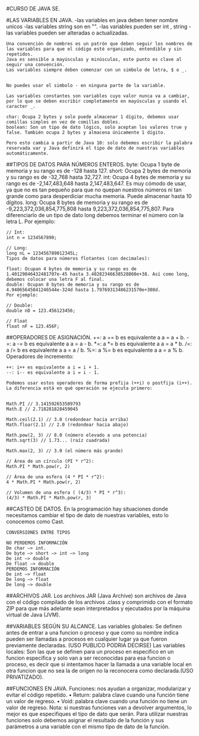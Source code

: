 #CURSO DE JAVA SE.


#LAS VARIABLES EN JAVA.
    -las variables en java deben tener nombre unicos
    -las variables string son en "".
    -las variables pueden ser int , string
    -las variables pueden ser alteradas o actualizadas.

    Una convención de nombres es un patrón que deben seguir los nombres de las variables para que el código esté organizado, entendible y sin repetidos.
    Java es sensible a mayúsculas y minúsculas, este punto es clave al seguir una convención.
    Las variables siempre deben comenzar con un simbolo de letra, $ o _.


    No puedes usar el simbolo - en ninguna parte de la variable.

    Las variables constantes son variables cuyo valor nunca va a cambiar, por lo que se deben escribir completamente en mayúsculas y usando el caracter _.

    char: Ocupa 2 bytes y solo puede almacenar 1 dígito, debemos usar comillas simples en vez de comillas dobles.
    boolean: Son un tipo de dato lógico, solo aceptan los valores true y false. También ocupa 2 bytes y almacena únicamente 1 dígito.

    Pero esto cambia a partir de Java 10: solo debemos escribir la palabra reservada var y Java definirá el tipo de dato de nuestras variables automáticamente.

##TIPOS DE DATOS PARA NÚMEROS ENTEROS.
    byte: Ocupa 1 byte de memoria y su rango es de -128 hasta 127.
    short: Ocupa 2 bytes de memoria y su rango es de -32,768 hasta 32,727.
    int: Ocupa 4 bytes de memoria y su rango es de -2,147,483,648 hasta 2,147,483,647. 
    Es muy cómodo de usar, ya que no es tan pequeño para que no quepan nuestros números ni tan grande como para desperdiciar mucha memoria. 
    Puede almacenar hasta 10 dígitos.
    long: Ocupa 8 bytes de memoria y su rango es de -9,223,372,036,854,775,808 hasta 9,223,372,036,854,775,807. Para diferenciarlo de un tipo 
    de dato long debemos terminar el número con la letra L.
    Por ejemplo:

    // Int:
    int n = 1234567890;

    // Long:
    long nL = 123456789012345L;
    Tipos de datos para números flotantes (con decimales):

    float: Ocupan 4 bytes de memoria y su rango es de 1.40129846432481707e-45 hasta 3.40282346638528860e+38. Así como long, debemos colocar una letra F al final.
    double: Ocupan 8 bytes de memoria y su rango es de 4.94065645841246544e-324d hasta 1.79769313486231570e+308d.
    Por ejemplo:

    // Double:
    double nD = 123.456123456;

    // Float
    float nF = 123.456F;


##OPERADORES DE ASIGNACIÓN.
    +=: a += b es equivalente a a = a + b.
    -=: a -= b es equivalente a a = a - b.
    *=: a *= b es equivalente a a = a * b.
    /=: a /= b es equivalente a a = a / b.
    %=: a %= b es equivalente a a = a % b.
    Operadores de incremento:

    ++: i++ es equivalente a i = i + 1.
    --: i-- es equivalente a i = i - 1.
    
    Podemos usar estos operadores de forma prefija (++i) o postfija (i++). La diferencia está en qué operación se ejecuta primero:


    Math.PI // 3.141592653589793
    Math.E // 2.718281828459045

    Math.ceil(2.1) // 3.0 (redondear hacia arriba)
    Math.floar(2.1) // 2.0 (redondear hacia abajo)

    Math.pow(2, 3) // 8.0 (número elevado a una potencia)
    Math.sqrt(3) // 1.73... (raíz cuadrada)

    Math.max(2, 3) // 3.0 (el número más grande)

    // Área de un círculo (PI * r^2):
    Math.PI * Math.pow(r, 2)

    // Área de una esfera (4 * PI * r^2):
    4 * Math.PI * Math.pow(r, 2)

    // Volumen de una esfera ( (4/3) * PI * r^3):
    (4/3) * Math.PI * Math.pow(r, 3)


##CASTEO DE DATOS.
    En la programación hay situaciones donde necesitamos cambiar el tipo de dato de nuestras variables, esto lo conocemos como Cast.

    CONVERSIONES ENTRE TIPOS

    NO PERDEMOS INFORMACIÓN
    De char —> int.
    De byte —> short —> int —> long
    De int —> double
    De float —> double
    PERDEMOS INFORMACIÓN
    De int —> float
    De long —> float
    De long —> double

##ARCHIVOS JAR.
    Los archivos JAR (Java Archive) son archivos de Java con el código compilado de los archivos .class y 
    comprimido con el formato ZIP para que más adelante sean interpretados y ejecutados por la máquina virtual de Java (JVM).

##VARIABLES SEGÚN SU ALCANCE.
    Las variables globales: Se definen antes de entrar a una funcion o proceso y que como su nombre indica pueden ser 
    llamadas a procesos en cualquier lugar ya que fueron previamente declaradas. (USO PUBLICO PODRIA DECIRSE)
    Las variables locales: Son las que se definen para un proceso en especifico en un funcion especifica y solo van 
    a ser reconocidas para esa funcion o proceso, es decir que si intentamos hacer la llamada a una variable local en otra 
    funcion que no sea la de origen no la reconocera como declarada.(USO PRIVATIZADO).

##FUNCIONES EN JAVA.
    Funciones: nos ayudan a organizar, modularizar y evitar el código repetido.
    • Return: palabra clave cuando una función tiene un valor de regreso.
    • Void: palabra clave cuando una función no tiene un valor de regreso.
    Nota: si nuestras funciones van a devolver argumentos, lo mejor es que especifiques el tipo de dato que serán. 
    Para utilizar nuestras funciones solo debemos asignar el resultado de la función y sus parámetros a una variable con el mismo tipo de dato de la función.




